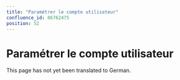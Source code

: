 ```yaml
---
title: "Paramétrer le compte utilisateur"
confluence_id: 86762475
position: 52
---
```

# Paramétrer le compte utilisateur


This page has not yet been translated to German.

